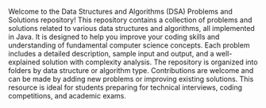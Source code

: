 Welcome to the Data Structures and Algorithms (DSA) Problems and Solutions repository! This repository contains a collection of problems and solutions related to various data structures and algorithms, all implemented in Java. 
It is designed to help you improve your coding skills and understanding of fundamental computer science concepts. Each problem includes a detailed description, sample input and output, and a well-explained solution with complexity analysis. 
The repository is organized into folders by data structure or algorithm type. Contributions are welcome and can be made by adding new problems or improving existing solutions. 
This resource is ideal for students preparing for technical interviews, coding competitions, and academic exams.
